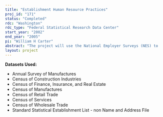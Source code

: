 ```yaml
---
title: "Establishment Human Resource Practices"
proj_id: "171"
status: "Completed"
rdc: "Washington"
rdc_type: "Federal Statistical Research Data Center"
start_year: "2002"
end_year: "2005"
pi: "William H Carter"
abstract: "The project will use the National Employer Surveys (NES) to examine the use, causes and effects of various innovative human resource and organizational design practice (such as employee involvement plans, organizational learning practices, nonstandard employment relations and personnel practices). It will make use of the NES' detailed questions on these aspects in combination with NES and merged Census data on such outcome as establishment productivity and cost performance, and employee turnover and wages. Many analyzes will be longitudinal. Census bureau benefits include identification of new topics, estimation of otherwise unexamined population characteristics, and independent checks on the reliability of SSEL and Economic Survey data."
layout: project
---
```


**Datasets Used:**

  - Annual Survey of Manufactures 
  - Census of Construction Industries 
  - Census of Finance, Insurance, and Real Estate 
  - Census of Manufactures 
  - Census of Retail Trade 
  - Census of Services 
  - Census of Wholesale Trade 
  - Standard Statistical Establishment List - non Name and Address File 


